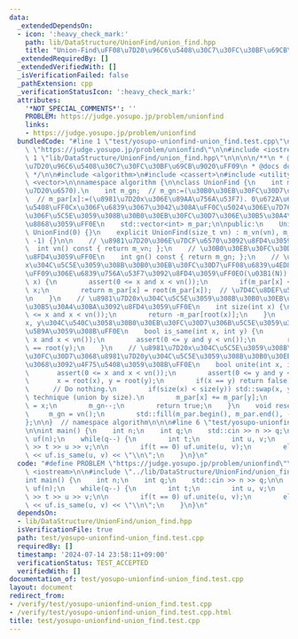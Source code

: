 ```yaml
---
data:
  _extendedDependsOn:
  - icon: ':heavy_check_mark:'
    path: lib/DataStructure/UnionFind/union_find.hpp
    title: "Union-Find\uFF08\u7D20\u96C6\u5408\u30C7\u30FC\u30BF\u69CB\u9020\uFF09"
  _extendedRequiredBy: []
  _extendedVerifiedWith: []
  _isVerificationFailed: false
  _pathExtension: cpp
  _verificationStatusIcon: ':heavy_check_mark:'
  attributes:
    '*NOT_SPECIAL_COMMENTS*': ''
    PROBLEM: https://judge.yosupo.jp/problem/unionfind
    links:
    - https://judge.yosupo.jp/problem/unionfind
  bundledCode: "#line 1 \"test/yosupo-unionfind-union_find.test.cpp\"\n#define PROBLEM\
    \ \"https://judge.yosupo.jp/problem/unionfind\"\n\n#include <iostream>\n\n#line\
    \ 1 \"lib/DataStructure/UnionFind/union_find.hpp\"\n\n\n\n/**\n * @brief Union-Find\uFF08\
    \u7D20\u96C6\u5408\u30C7\u30FC\u30BF\u69CB\u9020\uFF09\n * @docs docs/DataStructure/UnionFind/union_find.md\n\
    \ */\n\n#include <algorithm>\n#include <cassert>\n#include <utility>\n#include\
    \ <vector>\n\nnamespace algorithm {\n\nclass UnionFind {\n    int m_vn;  // m_vn:=(\u8981\
    \u7D20\u6570).\n    int m_gn;  // m_gn:=(\u30B0\u30EB\u30FC\u30D7\u6570).\n  \
    \  // m_par[x]:=(\u8981\u7D20x\u306E\u89AA\u756A\u53F7). 0\u672A\u6E80\u306E\u5834\
    \u5408\uFF0Cx\u306F\u6839\u3067\u3042\u308A\uFF0C\u5024\u306E\u7D76\u5BFE\u5024\
    \u306F\u5C5E\u3059\u308B\u30B0\u30EB\u30FC\u30D7\u306E\u30B5\u30A4\u30BA\u3092\
    \u8868\u3059\uFF0E\n    std::vector<int> m_par;\n\npublic:\n    UnionFind() :\
    \ UnionFind(0) {}\n    explicit UnionFind(size_t vn) : m_vn(vn), m_gn(vn), m_par(vn,\
    \ -1) {}\n\n    // \u8981\u7D20\u306E\u7DCF\u6570\u3092\u8FD4\u3059\uFF0E\n  \
    \  int vn() const { return m_vn; };\n    // \u30B0\u30EB\u30FC\u30D7\u6570\u3092\
    \u8FD4\u3059\uFF0E\n    int gn() const { return m_gn; };\n    // \u8981\u7D20\
    x\u304C\u5C5E\u3059\u308B\u30B0\u30EB\u30FC\u30D7\uFF08\u6839\u4ED8\u304D\u6728\
    \uFF09\u306E\u6839\u756A\u53F7\u3092\u8FD4\u3059\uFF0EO(\u03B1(N)).\n    int root(int\
    \ x) {\n        assert(0 <= x and x < vn());\n        if(m_par[x] < 0) return\
    \ x;\n        return m_par[x] = root(m_par[x]);  // \u7D4C\u8DEF\u5727\u7E2E\uFF0E\
    \n    }\n    // \u8981\u7D20x\u304C\u5C5E\u3059\u308B\u30B0\u30EB\u30FC\u30D7\u306E\
    \u30B5\u30A4\u30BA\u3092\u8FD4\u3059\uFF0E\n    int size(int x) {\n        assert(0\
    \ <= x and x < vn());\n        return -m_par[root(x)];\n    }\n    // \u8981\u7D20\
    x, y\u304C\u540C\u3058\u30B0\u30EB\u30FC\u30D7\u306B\u5C5E\u3059\u308B\u304B\u5224\
    \u5B9A\u3059\u308B\uFF0E\n    bool is_same(int x, int y) {\n        assert(0 <=\
    \ x and x < vn());\n        assert(0 <= y and y < vn());\n        return root(x)\
    \ == root(y);\n    }\n    // \u8981\u7D20x\u304C\u5C5E\u3059\u308B\u30B0\u30EB\
    \u30FC\u30D7\u3068\u8981\u7D20y\u304C\u5C5E\u3059\u308B\u30B0\u30EB\u30FC\u30D7\
    \u3068\u3092\u4F75\u5408\u3059\u308B\uFF0E\n    bool unite(int x, int y) {\n \
    \       assert(0 <= x and x < vn());\n        assert(0 <= y and y < vn());\n \
    \       x = root(x), y = root(y);\n        if(x == y) return false;          \
    \      // Do nothing.\n        if(size(x) < size(y)) std::swap(x, y);  // Merge\
    \ technique (union by size).\n        m_par[x] += m_par[y];\n        m_par[y]\
    \ = x;\n        m_gn--;\n        return true;\n    }\n    void reset() {\n   \
    \     m_gn = vn();\n        std::fill(m_par.begin(), m_par.end(), -1);\n    }\n\
    };\n\n}  // namespace algorithm\n\n\n#line 6 \"test/yosupo-unionfind-union_find.test.cpp\"\
    \n\nint main() {\n    int n;\n    int q;\n    std::cin >> n >> q;\n\n    algorithm::UnionFind\
    \ uf(n);\n    while(q--) {\n        int t;\n        int u, v;\n        std::cin\
    \ >> t >> u >> v;\n\n        if(t == 0) uf.unite(u, v);\n        else std::cout\
    \ << uf.is_same(u, v) << \"\\n\";\n    }\n}\n"
  code: "#define PROBLEM \"https://judge.yosupo.jp/problem/unionfind\"\n\n#include\
    \ <iostream>\n\n#include \"../lib/DataStructure/UnionFind/union_find.hpp\"\n\n\
    int main() {\n    int n;\n    int q;\n    std::cin >> n >> q;\n\n    algorithm::UnionFind\
    \ uf(n);\n    while(q--) {\n        int t;\n        int u, v;\n        std::cin\
    \ >> t >> u >> v;\n\n        if(t == 0) uf.unite(u, v);\n        else std::cout\
    \ << uf.is_same(u, v) << \"\\n\";\n    }\n}\n"
  dependsOn:
  - lib/DataStructure/UnionFind/union_find.hpp
  isVerificationFile: true
  path: test/yosupo-unionfind-union_find.test.cpp
  requiredBy: []
  timestamp: '2024-07-14 23:58:11+09:00'
  verificationStatus: TEST_ACCEPTED
  verifiedWith: []
documentation_of: test/yosupo-unionfind-union_find.test.cpp
layout: document
redirect_from:
- /verify/test/yosupo-unionfind-union_find.test.cpp
- /verify/test/yosupo-unionfind-union_find.test.cpp.html
title: test/yosupo-unionfind-union_find.test.cpp
---
```

